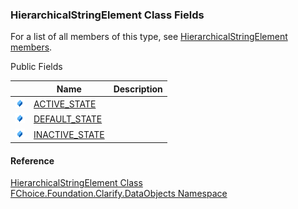 ﻿### HierarchicalStringElement Class Fields

For a list of all members of this type, see [HierarchicalStringElement members](fcSDK~FChoice.Foundation.Clarify.DataObjects.HierarchicalStringElement_members.md).

Public Fields

|   | Name | Description |
| --- | --- | --- |
| ![Public Field](dotnetimages/publicField.png) | [ACTIVE_STATE](fcSDK~FChoice.Foundation.Clarify.DataObjects.HierarchicalStringElement~ACTIVE_STATE.md) |   |
| ![Public Field](dotnetimages/publicField.png) | [DEFAULT_STATE](fcSDK~FChoice.Foundation.Clarify.DataObjects.HierarchicalStringElement~DEFAULT_STATE.md) |   |
| ![Public Field](dotnetimages/publicField.png) | [INACTIVE_STATE](fcSDK~FChoice.Foundation.Clarify.DataObjects.HierarchicalStringElement~INACTIVE_STATE.md) |   |





#### Reference

[HierarchicalStringElement Class](fcSDK~FChoice.Foundation.Clarify.DataObjects.HierarchicalStringElement.md)  
[FChoice.Foundation.Clarify.DataObjects Namespace](fcSDK~FChoice.Foundation.Clarify.DataObjects_namespace.md)